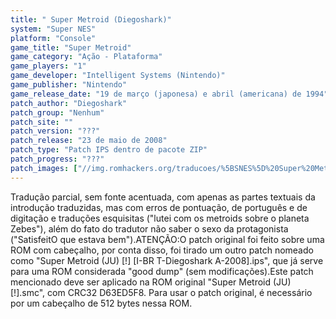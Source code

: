 ```yaml
---
title: " Super Metroid (Diegoshark)"
system: "Super NES"
platform: "Console"
game_title: "Super Metroid"
game_category: "Ação - Plataforma"
game_players: "1"
game_developer: "Intelligent Systems (Nintendo)"
game_publisher: "Nintendo"
game_release_date: "19 de março (japonesa) e abril (americana) de 1994"
patch_author: "Diegoshark"
patch_group: "Nenhum"
patch_site: ""
patch_version: "???"
patch_release: "23 de maio de 2008"
patch_type: "Patch IPS dentro de pacote ZIP"
patch_progress: "???"
patch_images: ["//img.romhackers.org/traducoes/%5BSNES%5D%20Super%20Metroid%20-%201.png","//img.romhackers.org/traducoes/%5BSNES%5D%20Super%20Metroid%20-%20Diegoshark%20-%202.png","//img.romhackers.org/traducoes/%5BSNES%5D%20Super%20Metroid%20-%20Diegoshark%20-%203.png"]
---
```

Tradução parcial, sem fonte acentuada, com apenas as partes textuais da introdução traduzidas, mas com erros de pontuação, de português e de digitação e traduções esquisitas ("lutei com os metroids sobre o planeta Zebes"), além do fato do tradutor não saber o sexo da protagonista ("SatisfeitO que estava bem").ATENÇÃO:O patch original foi feito sobre uma ROM com cabeçalho, por conta disso, foi tirado um outro patch nomeado como "Super Metroid (JU) [!] [I-BR T-Diegoshark A-2008].ips", que já serve para uma ROM considerada "good dump" (sem modificações).Este patch mencionado deve ser aplicado na ROM original "Super Metroid (JU) [!].smc", com CRC32 D63ED5F8. Para usar o patch original, é necessário por um cabeçalho de 512 bytes nessa ROM.
